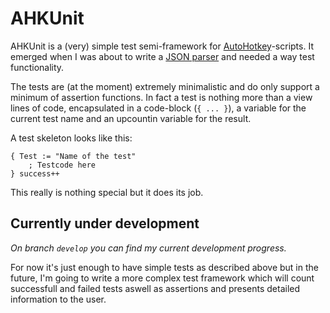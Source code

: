 AHKUnit
=======

AHKUnit is a (very) simple test semi-framework for
[AutoHotkey](http://autohotkey.com/)-scripts. It emerged when I was about to
write a [JSON parser][jsonParser] and needed a way test functionality.

The tests are (at the moment) extremely minimalistic and do only support a
minimum of assertion functions. In fact a test is nothing more than a view lines
of code, encapsulated in a code-block (`{ ... }`), a variable for the current
test name and an upcountin variable for the result.

A test skeleton looks like this:

    { Test := "Name of the test"
        ; Testcode here
    } success++

This really is nothing special but it does its job.




Currently under development
---------------------------

*On branch `develop` you can find my current development progress.*

For now it's just enough to have simple tests as described above but in the
future, I'm going to write a more complex test framework which will count
successfull and failed tests aswell as assertions and presents detailed
information to the user.





<!-- Links -->

[jsonParser]: https://github.com/x3ro89/AHK-JSON
